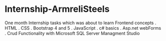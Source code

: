 # Internship-ArmreliSteels
One month Internship tasks which was about to learn Frontend concepts
. HTML
. CSS
. Bootstrap 4 and 5
. JavaScript
. c# basics
. Asp.net webForms
. Crud Functionality with Microsoft SQL Server Managment Studio 

